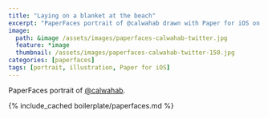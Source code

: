 ```yaml
---
title: "Laying on a blanket at the beach"
excerpt: "PaperFaces portrait of @calwahab drawn with Paper for iOS on an iPad."
image: 
  path: &image /assets/images/paperfaces-calwahab-twitter.jpg 
  feature: *image
  thumbnail: /assets/images/paperfaces-calwahab-twitter-150.jpg
categories: [paperfaces]
tags: [portrait, illustration, Paper for iOS]
---
```


PaperFaces portrait of [@calwahab](https://twitter.com/calwahab).

{% include_cached boilerplate/paperfaces.md %}
